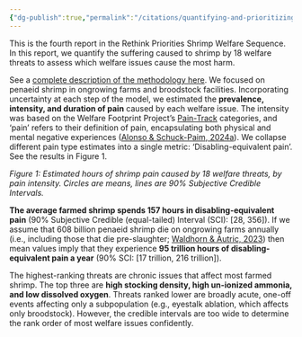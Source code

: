 ```yaml
---
{"dg-publish":true,"permalink":"/citations/quantifying-and-prioritizing-shrimp-welfare-threats-rethink-priorities/","tags":["#shrimp crustaceans"],"created":"2025-10-23T17:42:45.382+01:00","updated":"2025-10-23T18:12:10.211+01:00"}
---
```


This is the fourth report in the Rethink Priorities Shrimp Welfare Sequence. In this report, we quantify the suffering caused to shrimp by 18 welfare threats to assess which welfare issues cause the most harm.

See a [complete description of the methodology here](https://rethinkpriorities.github.io/quantifying_shrimp_pain/). We focused on penaeid shrimp in ongrowing farms and broodstock facilities. Incorporating uncertainty at each step of the model, we estimated the **prevalence, intensity, and duration of pain** caused by each welfare issue. The intensity was based on the Welfare Footprint Project’s [Pain-Track](https://welfarefootprint.org/research-projects/pain-tracks/) categories, and ‘pain’ refers to their definition of pain, encapsulating both physical and mental negative experiences ([Alonso & Schuck-Paim, 2024a](https://doi.org/10.17605/OSF.IO/Y6NJH)). We collapse different pain type estimates into a single metric: ‘Disabling-equivalent pain’. See the results in Figure 1.

*Figure 1: Estimated hours of shrimp pain caused by 18 welfare threats, by pain intensity. Circles are means, lines are 90% Subjective Credible Intervals.*

**The average farmed shrimp spends 157 hours in disabling-equivalent pain** (90% Subjective Credible (equal-tailed) Interval (SCI): [28, 356]). If we assume that 608 billion penaeid shrimp die on ongrowing farms annually (i.e., including those that die pre-slaughter; [Waldhorn & Autric, 2023](http://doi.org/10.31219/osf.io/b8n3t)) then mean values imply that they experience **95 trillion hours of disabling-equivalent pain a year** (90% SCI: [17 trillion, 216 trillion]).

The highest-ranking threats are chronic issues that affect most farmed shrimp. The top three are **high stocking density, high un-ionized ammonia, and low dissolved oxygen**. Threats ranked lower are broadly acute, one-off events affecting only a subpopulation (e.g., eyestalk ablation, which affects only broodstock). However, the credible intervals are too wide to determine the rank order of most welfare issues confidently.